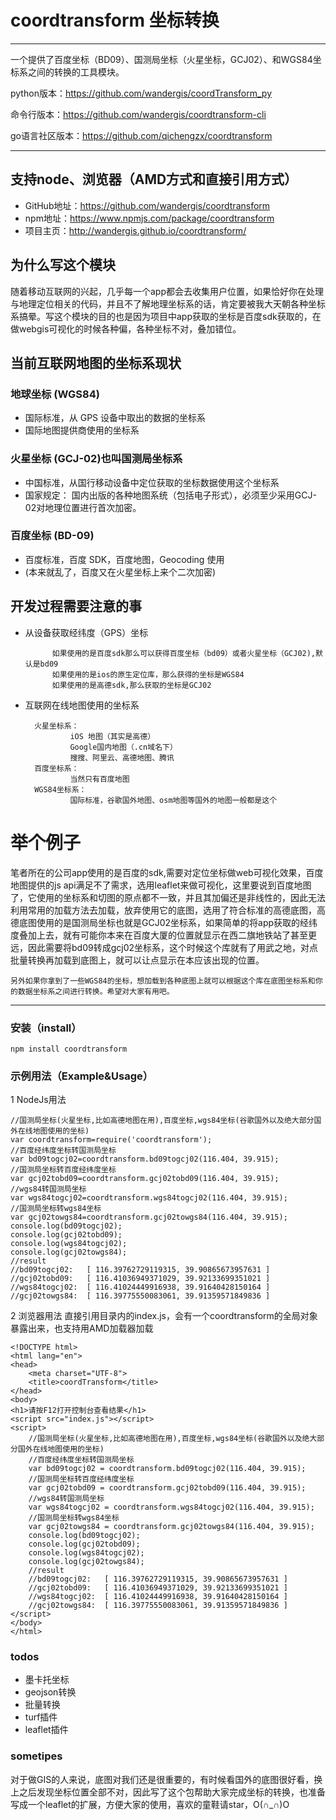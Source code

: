 # coordtransform 坐标转换
****
一个提供了百度坐标（BD09）、国测局坐标（火星坐标，GCJ02）、和WGS84坐标系之间的转换的工具模块。

python版本：https://github.com/wandergis/coordTransform_py

命令行版本：https://github.com/wandergis/coordtransform-cli

go语言社区版本：https://github.com/qichengzx/coordtransform

****
## **支持node、浏览器（AMD方式和直接引用方式）**
- GitHub地址：https://github.com/wandergis/coordtransform
- npm地址：https://www.npmjs.com/package/coordtransform
- 项目主页：http://wandergis.github.io/coordtransform/

## 为什么写这个模块

随着移动互联网的兴起，几乎每一个app都会去收集用户位置，如果恰好你在处理与地理定位相关的代码，并且不了解地理坐标系的话，肯定要被我大天朝各种坐标系搞晕。写这个模块的目的也是因为项目中app获取的坐标是百度sdk获取的，在做webgis可视化的时候各种偏，各种坐标不对，叠加错位。

## 当前互联网地图的坐标系现状
### 地球坐标 (WGS84)
- 国际标准，从 GPS 设备中取出的数据的坐标系
- 国际地图提供商使用的坐标系

### 火星坐标 (GCJ-02)也叫国测局坐标系
- 中国标准，从国行移动设备中定位获取的坐标数据使用这个坐标系
- 国家规定： 国内出版的各种地图系统（包括电子形式），必须至少采用GCJ-02对地理位置进行首次加密。

### 百度坐标 (BD-09)
- 百度标准，百度 SDK，百度地图，Geocoding 使用
- (本来就乱了，百度又在火星坐标上来个二次加密)

## 开发过程需要注意的事
- 从设备获取经纬度（GPS）坐标

    		如果使用的是百度sdk那么可以获得百度坐标（bd09）或者火星坐标（GCJ02),默认是bd09
    		如果使用的是ios的原生定位库，那么获得的坐标是WGS84
    		如果使用的是高德sdk,那么获取的坐标是GCJ02
- 互联网在线地图使用的坐标系

		火星坐标系：
    			iOS 地图（其实是高德）
    			Google国内地图（.cn域名下）
    			搜搜、阿里云、高德地图、腾讯
		百度坐标系：
    			当然只有百度地图
		WGS84坐标系：
    			国际标准，谷歌国外地图、osm地图等国外的地图一般都是这个
# 举个例子
笔者所在的公司app使用的是百度的sdk,需要对定位坐标做web可视化效果，百度地图提供的js api满足不了需求，选用leaflet来做可视化，这里要说到百度地图了，它使用的坐标系和切图的原点都不一致，并且其加偏还是非线性的，因此无法利用常用的加载方法去加载，放弃使用它的底图，选用了符合标准的高德底图，高德底图使用的是国测局坐标也就是GCJ02坐标系，如果简单的将app获取的经纬度叠加上去，就有可能你本来在百度大厦的位置就显示在西二旗地铁站了甚至更远，因此需要将bd09转成gcj02坐标系，这个时候这个库就有了用武之地，对点批量转换再加载到底图上，就可以让点显示在本应该出现的位置。

	另外如果你拿到了一些WGS84的坐标，想加载到各种底图上就可以根据这个库在底图坐标系和你的数据坐标系之间进行转换。希望对大家有用吧。

****


### 安装（install）

```
npm install coordtransform
```


### 示例用法（Example&Usage）
1 NodeJs用法

```
//国测局坐标(火星坐标,比如高德地图在用),百度坐标,wgs84坐标(谷歌国外以及绝大部分国外在线地图使用的坐标)
var coordtransform=require('coordtransform');
//百度经纬度坐标转国测局坐标
var bd09togcj02=coordtransform.bd09togcj02(116.404, 39.915);
//国测局坐标转百度经纬度坐标
var gcj02tobd09=coordtransform.gcj02tobd09(116.404, 39.915);
//wgs84转国测局坐标
var wgs84togcj02=coordtransform.wgs84togcj02(116.404, 39.915);
//国测局坐标转wgs84坐标
var gcj02towgs84=coordtransform.gcj02towgs84(116.404, 39.915);
console.log(bd09togcj02);
console.log(gcj02tobd09);
console.log(wgs84togcj02);
console.log(gcj02towgs84);
//result
//bd09togcj02:   [ 116.39762729119315, 39.90865673957631 ]
//gcj02tobd09:   [ 116.41036949371029, 39.92133699351021 ]
//wgs84togcj02:  [ 116.41024449916938, 39.91640428150164 ]
//gcj02towgs84:  [ 116.39775550083061, 39.91359571849836 ]
```
2 浏览器用法
直接引用目录内的index.js，会有一个coordtransform的全局对象暴露出来，也支持用AMD加载器加载

```
<!DOCTYPE html>
<html lang="en">
<head>
    <meta charset="UTF-8">
    <title>coordTransform</title>
</head>
<body>
<h1>请按F12打开控制台查看结果</h1>
<script src="index.js"></script>
<script>
    //国测局坐标(火星坐标,比如高德地图在用),百度坐标,wgs84坐标(谷歌国外以及绝大部分国外在线地图使用的坐标)
    //百度经纬度坐标转国测局坐标
    var bd09togcj02 = coordtransform.bd09togcj02(116.404, 39.915);
    //国测局坐标转百度经纬度坐标
    var gcj02tobd09 = coordtransform.gcj02tobd09(116.404, 39.915);
    //wgs84转国测局坐标
    var wgs84togcj02 = coordtransform.wgs84togcj02(116.404, 39.915);
    //国测局坐标转wgs84坐标
    var gcj02towgs84 = coordtransform.gcj02towgs84(116.404, 39.915);
    console.log(bd09togcj02);
    console.log(gcj02tobd09);
    console.log(wgs84togcj02);
    console.log(gcj02towgs84);
    //result
    //bd09togcj02:   [ 116.39762729119315, 39.90865673957631 ]
    //gcj02tobd09:   [ 116.41036949371029, 39.92133699351021 ]
    //wgs84togcj02:  [ 116.41024449916938, 39.91640428150164 ]
    //gcj02towgs84:  [ 116.39775550083061, 39.91359571849836 ]
</script>
</body>
</html>
```
### todos
- 墨卡托坐标
- geojson转换
- 批量转换
- turf插件
- leaflet插件

### sometipes
对于做GIS的人来说，底图对我们还是很重要的，有时候看国外的底图很好看，换上之后发现坐标位置全部不对，因此写了这个包帮助大家完成坐标的转换，也准备写成一个leaflet的扩展，方便大家的使用，喜欢的童鞋请star，O(∩_∩)O
